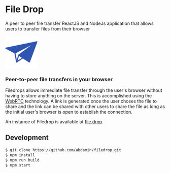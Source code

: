 # File Drop

A peer to peer file transfer ReactJS and NodeJs application that allows users to transfer files from their browser

<a href="https://xkcd.com/949/"></a> <img src="static/images/paperplane2.png" alt="FileDrop" width="20%" /> <h3>Peer-to-peer file transfers in your browser</h3>

Filedrops allows immediate file transfer through the user's browser without having to store anything on the server. This is accomplished using the [WebRTC](http://www.webrtc.org) technology.
A link is generated once the user choses the file to share and the link can be shared with other users to share the file as long as the initial user's browser is open to establish the connection.

An instance of Filedrop is available at [file.drop](https://shrouded-wave-14872.herokuapp.com/).

## Development

    $ git clone https://github.com/abdamin/filedrop.git
    $ npm install
    $ npm run build
    $ npm start
